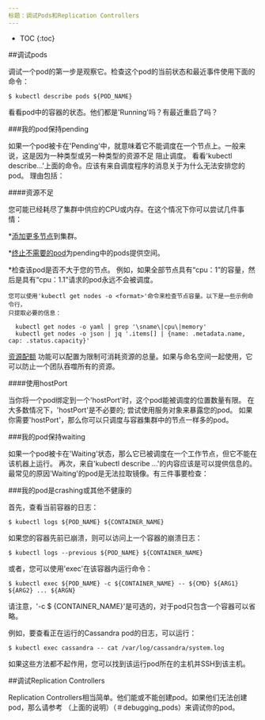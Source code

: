 ```yaml
---
标题：调试Pods和Replication Controllers
---
```


* TOC
{:toc}

##调试pods

调试一个pod的第一步是观察它。检查这个pod的当前状态和最近事件使用下面的命令：

    $ kubectl describe pods ${POD_NAME}

看看pod中的容器的状态。他们都是'Running'吗？有最近重启了吗？

###我的pod保持pending

如果一个pod被卡在'Pending'中，就意味着它不能调度在一个节点上。一般来说，这是因为一种类型或另一种类型的资源不足
阻止调度。 看看'kubectl describe...'上面的命令。应该有来自调度程序的消息关于为什么无法安排您的pod。
理由包括：

####资源不足

您可能已经耗尽了集群中供应的CPU或内存。在这个情况下你可以尝试几件事情：

*[添加更多节点](/docs/admin/cluster-management/#resizing-a-cluster)到集群。

*[终止不需要的pod](/docs/user-guide/pods/single-container/#deleting_a_pod)为pending中的pods提供空间。

*检查该pod是否不大于您的节点。 例如，如果全部节点具有“cpu：1”的容量，然后是具有“cpu：1.1”请求的pod永远不会被调度。

    您可以使用'kubectl get nodes -o <format>'命令来检查节点容量。以下是一些示例命令行，
    只提取必要的信息：

      kubectl get nodes -o yaml | grep '\sname\|cpu\|memory'
      kubectl get nodes -o json | jq '.items[] | {name: .metadata.name, cap: .status.capacity}'

  [资源配额](/docs/concepts/policy/resource-quotas/)
  功能可以配置为限制可消耗资源的总量。如果与命名空间一起使用，它可以防止一个团队吞噬所有的资源。

####使用hostPort

当你将一个pod绑定到一个'hostPort'时，这个pod能被调度的位置数量有限。
在大多数情况下，'hostPort'是不必要的; 尝试使用服务对象来暴露您的pod。
如果你需要'hostPort'，那么你可以只调度与容器集群中的节点一样多的pod。

###我的pod保持waiting

如果一个pod被卡在'Waiting'状态，那么它已被调度在一个工作节点，但它不能在该机器上运行。
再次，来自'kubectl describe ...'的内容应该是可以提供信息的。
最常见的原因'Waiting'的pod是无法拉取镜像。有三件事要检查：

###我的pod是crashing或其他不健康的

首先，查看当前容器的日志：

    $ kubectl logs ${POD_NAME} ${CONTAINER_NAME}

如果您的容器先前已崩溃，则可以访问上一个容器的崩溃日志：

    $ kubectl logs --previous ${POD_NAME} ${CONTAINER_NAME}

或者，您可以使用'exec'在该容器内运行命令：

    $ kubectl exec ${POD_NAME} -c ${CONTAINER_NAME} -- ${CMD} ${ARG1} ${ARG2} ... ${ARGN}

请注意，'-c $ {CONTAINER_NAME}'是可选的，对于pod只包含一个容器可以省略。

例如，要查看正在运行的Cassandra pod的日志，可以运行：

    $ kubectl exec cassandra -- cat /var/log/cassandra/system.log

如果这些方法都不起作用，您可以找到该运行pod所在的主机并SSH到该主机。

##调试Replication Controllers

Replication Controllers相当简单。他们能或不能创建pod。如果他们无法创建pod，那么请参考
（上面的说明）（＃debugging_pods）来调试你的pod。
